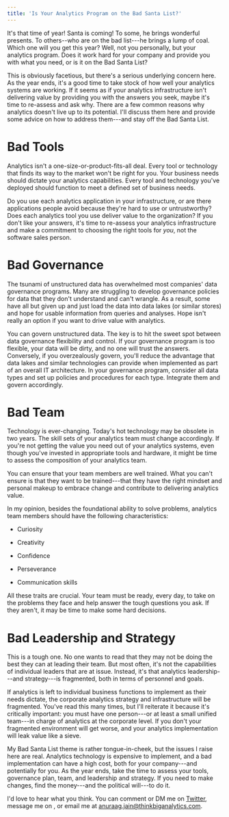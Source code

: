 ```yaml
---
title: 'Is Your Analytics Program on the Bad Santa List?'
---
```


It's that time of year! Santa is coming! To some, he brings wonderful
presents. To others\--who are on the bad list---he brings a lump of
coal. Which one will you get this year? Well, not you personally, but
your analytics program. Does it work hard for your company and provide
you with what you need, or is it on the Bad Santa List?

This is obviously facetious, but there's a serious underlying concern
here. As the year ends, it's a good time to take stock of how well your
analytics systems are working. If it seems as if your analytics
infrastructure isn't delivering value by providing you with the answers
you seek, maybe it's time to re-assess and ask why. There are a few
common reasons why analytics doesn't live up to its potential. I'll
discuss them here and provide some advice on how to address them---and
stay off the Bad Santa List.

Bad Tools
=========

Analytics isn't a one-size-or-product-fits-all deal. Every tool or
technology that finds its way to the market won't be right for you. Your
business needs should dictate your analytics capabilities. Every tool
and technology you've deployed should function to meet a defined set of
business needs.

Do you use each analytics application in your infrastructure, or are
there applications people avoid because they're hard to use or
untrustworthy? Does each analytics tool you use deliver value to the
organization? If you don't like your answers, it's time to re-assess
your analytics infrastructure and make a commitment to choosing the
right tools for *you*, not the software sales person.

Bad Governance
==============

The tsunami of unstructured data has overwhelmed most companies' data
governance programs. Many are struggling to develop governance policies
for data that they don't understand and can't wrangle. As a result, some
have all but given up and just load the data into data lakes (or similar
stores) and hope for usable information from queries and analyses. Hope
isn't really an option if you want to drive value with analytics.

You can govern unstructured data. The key is to hit the sweet spot
between data governance flexibility and control. If your governance
program is too flexible, your data will be dirty, and no one will trust
the answers. Conversely, if you overzealously govern, you'll reduce the
advantage that data lakes and similar technologies can provide when
implemented as part of an overall IT architecture. In your governance
program, consider all data types and set up policies and procedures for
each type. Integrate them and govern accordingly.

Bad Team
========

Technology is ever-changing. Today's hot technology may be obsolete in
two years. The skill sets of your analytics team must change
accordingly. If you're not getting the value you need out of your
analytics systems, even though you've invested in appropriate tools and
hardware, it might be time to assess the composition of your analytics
team.

You can ensure that your team members are well trained. What you can't
ensure is that they want to be trained---that they have the right
mindset and personal makeup to embrace change and contribute to
delivering analytics value.

In my opinion, besides the foundational ability to solve problems,
analytics team members should have the following characteristics:

-   Curiosity

-   Creativity

-   Confidence

-   Perseverance

-   Communication skills

All these traits are crucial. Your team must be ready, every day, to
take on the problems they face and help answer the tough questions you
ask. If they aren't, it may be time to make some hard decisions.

Bad Leadership and Strategy
===========================

This is a tough one. No one wants to read that they may not be doing the
best they can at leading their team. But most often, it's not the
capabilities of individual leaders that are at issue. Instead, it's that
analytics leadership---and strategy---is fragmented, both in terms of
personnel and goals.

If analytics is left to individual business functions to implement as
their needs dictate, the corporate analytics strategy and infrastructure
will be fragmented. You've read this many times, but I'll reiterate it
because it's critically important: you must have one person---or at
least a small unified team---in charge of analytics at the corporate
level. If you don't your fragmented environment will get worse, and your
analytics implementation will leak value like a sieve.

My Bad Santa List theme is rather tongue-in-cheek, but the issues I
raise here are real. Analytics technology is expensive to implement, and
a bad implementation can have a high cost, both for your company---and
potentially for you. As the year ends, take the time to assess your
tools, governance plan, team, and leadership and strategy. If you need
to make changes, find the money---and the political will---to do it.

I'd love to hear what you think. You can comment or DM me on
[Twitter](https://twitter.com/dinojain), message me on <Linkedin>, or
email me at <anuraag.jain@thinkbiganalytics.com>.
